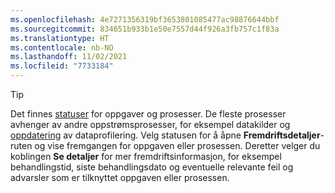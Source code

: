 ```yaml
---
ms.openlocfilehash: 4e7271356319bf3653801085477ac98876644bbf
ms.sourcegitcommit: 834651b933b1e50e7557d44f926a3fb757c1f83a
ms.translationtype: HT
ms.contentlocale: nb-NO
ms.lasthandoff: 11/02/2021
ms.locfileid: "7733184"
---
```

> [!TIP] 
> Det finnes [statuser](../audience-insights/system.md#status-definitions) for oppgaver og prosesser. De fleste prosesser avhenger av andre oppstrømsprosesser, for eksempel datakilder og [oppdatering](../audience-insights/system.md#refresh-processes) av dataprofilering. Velg statusen for å åpne **Fremdriftsdetaljer**-ruten og vise fremgangen for oppgaven eller prosessen. Deretter velger du koblingen **Se detaljer** for mer fremdriftsinformasjon, for eksempel behandlingstid, siste behandlingsdato og eventuelle relevante feil og advarsler som er tilknyttet oppgaven eller prosessen.
